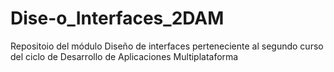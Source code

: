 # Dise-o_Interfaces_2DAM
Repositoio del módulo Diseño de interfaces perteneciente al segundo curso del ciclo de Desarrollo de Aplicaciones Multiplataforma
